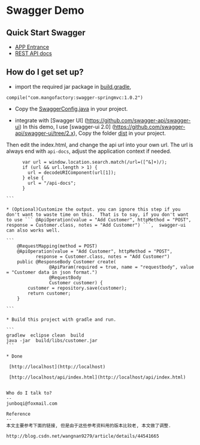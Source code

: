 Swagger Demo
==

Quick Start Swagger 
--
* [APP Entrance](http://localhost)
* [REST API docs](http://localhost/api/index.html)


How do I get set up? 
--

* import the required jar package in [build.gradle](https://github.com/qijunbo/swagger-demo/blob/master/build.gradle),
```
compile("com.mangofactory:swagger-springmvc:1.0.2")
```
* Copy the [SwaggerConfig.java](https://github.com/qijunbo/swagger-demo/blob/master/src/main/java/com/example/SwaggerConfig.java) in your project.


* integrate with  [Swagger UI] (https://github.com/swagger-api/swagger-ui)
In this demo,  I use [swagger-ui 2.0] (https://github.com/swagger-api/swagger-ui/tree/2.x), Copy the folder [dist](https://github.com/swagger-api/swagger-ui/tree/2.x/dist) in your project.

Then edit the index.html, and change the api url into your own url.
The url is always end with ``` api-docs ```,  adjust the application context if needed.

````
      var url = window.location.search.match(/url=([^&]+)/);
      if (url && url.length > 1) {
        url = decodeURIComponent(url[1]);
      } else {
        url = "/api-docs";
      }
      
```      

* (Optional)Customize the output. you can ignore this step if you don't want to waste time on this.  That is to say, if you don't want to use ``` @ApiOperation(value = "Add Customer", httpMethod = "POST", response = Customer.class, notes = "Add Customer") ```,  swagger-ui can also works well.

```
    @RequestMapping(method = POST)
    @ApiOperation(value = "Add Customer", httpMethod = "POST", 
           response = Customer.class, notes = "Add Customer")
    public @ResponseBody Customer create(
                @ApiParam(required = true, name = "requestbody", value = "Customer data in json format.")
                @RequestBody 
                Customer customer) {
        customer = repository.save(customer);
        return customer;
    }

```    

* Build this project with gradle and run. 

```
gradlew  eclipse clean  build
java -jar  build/libs/customer.jar
```

* Done

 [http://localhost](http://localhost) 
 
 [http://localhost/api/index.html](http://localhost/api/index.html)


Who do I talk to? 
--
junboqi@foxmail.com

Reference
--
本文主要参考下面的链接, 但是由于这些参考资料用的版本比较老, 本文做了调整.

http://blog.csdn.net/wangnan9279/article/details/44541665
